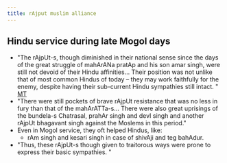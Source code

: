 ```yaml
---
title: rAjput muslim alliance
---
```


## Hindu service during late Mogol days
- "The rAjpUt-s, though diminished in their national sense since the days of the great struggle of mahArANa pratAp and his son amar singh, were still not devoid of their Hindu affinities... Their position was not unlike that of most common Hindus of today – they may work faithfully for the enemy, despite having their sub-current Hindu sympathies still intact. "  [MT](https://manasataramgini.wordpress.com/2010/04/25/the-scope-of-shivajis-plan-of-svarajya/)
- "There were still pockets of brave rAjpUt resistance that was no less in fury than that of the mahArATTa-s... There were also great uprisings of the bundela-s Chatrasal, prahAr singh and devI singh and another rAjpUt bhagavant singh against the Moslems in this period."
- Even in Mogol service, they oft helped Hindus, like:
  - rAm singh and kesari singh in case of shivAji and teg bahAdur.
- "Thus, these rAjpUt-s though given to traitorous ways were prone to express their basic sympathies. "
